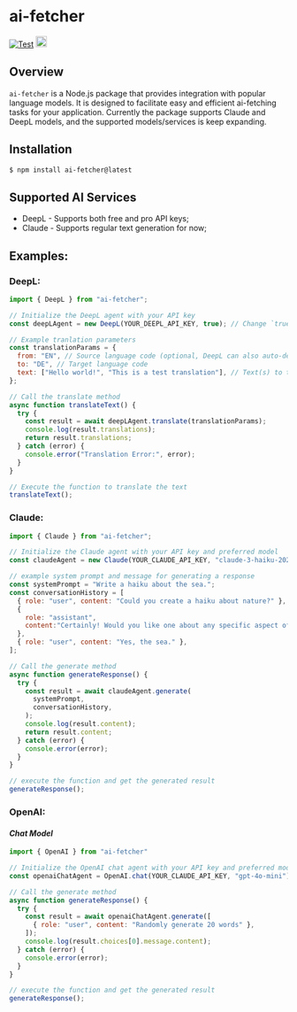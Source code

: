 # ai-fetcher

[![Test](https://github.com/terrence-ou/ai-fetcher/actions/workflows/CI.yml/badge.svg)](https://github.com/terrence-ou/ai-fetcher/actions/workflows/CI.yml)
<img height="20px" src="https://img.shields.io/badge/License-MIT-yellow.svg" alt="LICENSE"/>

## Overview
`ai-fetcher` is a Node.js package that provides integration with popular language models. It is designed to facilitate easy and efficient ai-fetching tasks for your application. Currently the package supports Claude and DeepL models, and the supported models/services is keep expanding.

## Installation

```bash
$ npm install ai-fetcher@latest
```

## Supported AI Services

- DeepL - Supports both free and pro API keys;
- Claude - Supports regular text generation for now;

## Examples:
### DeepL:
```javascript
import { DeepL } from "ai-fetcher";

// Initialize the DeepL agent with your API key
const deepLAgent = new DeepL(YOUR_DEEPL_API_KEY, true); // Change `true` to `false` if not using Pro API key

// Example tranlation parameters
const translationParams = {
  from: "EN", // Source language code (optional, DeepL can also auto-detect the input language)
  to: "DE", // Target language code
  text: ["Hello world!", "This is a test translation"], // Text(s) to translate
};

// Call the translate method
async function translateText() {
  try {
    const result = await deepLAgent.translate(translationParams);
    console.log(result.translations);
    return result.translations;
  } catch (error) {
    console.error("Translation Error:", error);
  }
}

// Execute the function to translate the text
translateText();
```

### Claude:
```javascript
import { Claude } from "ai-fetcher";

// Initialize the Claude agent with your API key and preferred model
const claudeAgent = new Claude(YOUR_CLAUDE_API_KEY, "claude-3-haiku-20240307"); // You can also specify the model

// example system prompt and message for generating a response
const systemPrompt = "Write a haiku about the sea.";
const conversationHistory = [
  { role: "user", content: "Could you create a haiku about nature?" },
  {
    role: "assistant",
    content:"Certainly! Would you like one about any specific aspect of nature?",
  },
  { role: "user", content: "Yes, the sea." },
];

// Call the generate method
async function generateResponse() {
  try {
    const result = await claudeAgent.generate(
      systemPrompt,
      conversationHistory,
    );
    console.log(result.content);
    return result.content;
  } catch (error) {
    console.error(error);
  }
}

// execute the function and get the generated result
generateResponse();
```

### OpenAI:

#### *Chat Model*
```javascript
import { OpenAI } from "ai-fetcher"

// Initialize the OpenAI chat agent with your API key and preferred model
const openaiChatAgent = OpenAI.chat(YOUR_CLAUDE_API_KEY, "gpt-4o-mini");

// Call the generate method
async function generateResponse() {
  try {
    const result = await openaiChatAgent.generate([
      { role: "user", content: "Randomly generate 20 words" },
    ]);
    console.log(result.choices[0].message.content);
  } catch (error) {
    console.error(error);
  }
}

// execute the function and get the generated result
generateResponse();
```
